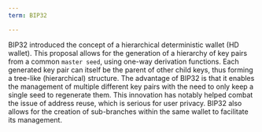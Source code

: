 ```yaml
---
term: BIP32

---
```

BIP32 introduced the concept of a hierarchical deterministic wallet (HD wallet). This proposal allows for the generation of a hierarchy of key pairs from a common `master seed`, using one-way derivation functions. Each generated key pair can itself be the parent of other child keys, thus forming a tree-like (hierarchical) structure. The advantage of BIP32 is that it enables the management of multiple different key pairs with the need to only keep a single seed to regenerate them. This innovation has notably helped combat the issue of address reuse, which is serious for user privacy. BIP32 also allows for the creation of sub-branches within the same wallet to facilitate its management.